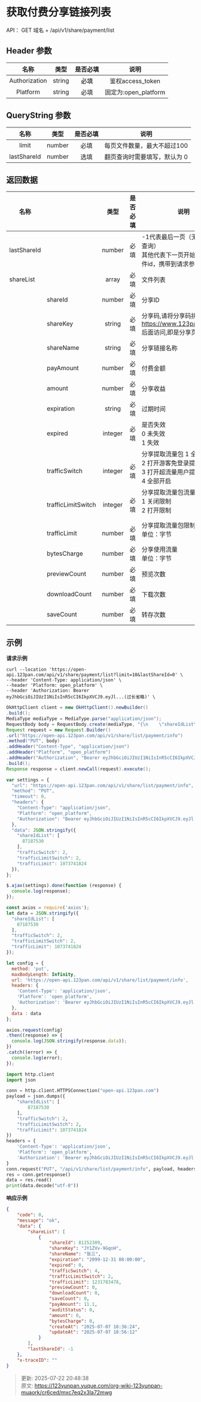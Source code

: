 # 获取付费分享链接列表

API： GET 域名 + /api/v1/share/payment/list

## Header 参数
| **名称** | **类型** | **是否必填** | **说明** |
| :---: | :---: | :---: | :---: |
| Authorization | string | <font style="color:#000000;">必填</font> | 鉴权access_token |
| Platform | string | 必填 | 固定为:open_platform |


## QueryString 参数
| **名称** | **类型** | **是否必填** | **说明** |
| :---: | :---: | :---: | :---: |
| limit | number | 必填 | 每页文件数量，最大不超过100 |
|  lastShareId | number | 选填 | 翻页查询时需要填写，默认为 0 |


## 返回数据
| **名称** | | **类型** | **是否必填** | **说明** |
| --- | --- | :---: | :---: | --- |
|  lastShareId   | | number | 必填 | -1代表最后一页（无需再翻页查询）<br/>其他代表下一页开始的分享文件id，携带到请求参数中 |
| shareList  | | array | 必填 | 文件列表 |
|  | shareId  | number | 必填 | 分享ID  |
|  | shareKey   | string | 必填 | 分享码,请将分享码拼接至 <br/>https://www.123pan.com/<font style="color:#DF2A3F;">ps</font>/ 后面访问,即是分享页面   |
|  | shareName   | string | 必填 | 分享链接名称 |
|  | payAmount | number | 必填 | 付费金额 |
|  | amount | number | 必填 | 分享收益 |
|  | expiration   | string | 必填 | 过期时间 |
|  | expired   | integer | 必填 | 是否失效<br/>0  未失效<br/>1  失效 |
|  | <br/>trafficSwitch   | <br/>integer | <br/>必填 | 分享提取流量包   1 全部关闭<br/>2 打开游客免登录提取<br/>3 打开超流量用户提取<br/>4 全部开启 |
|  | <br/>trafficLimitSwitch | <br/>integer | <br/>必填 | 分享提取流量包流量限制开关<br/>1 关闭限制<br/>2 打开限制 |
|  | <br/>trafficLimit   | <br/>number | <br/>必填 | 分享提取流量包限制流量<br/>单位：字节 |
|  | bytesCharge | number | 必填 | 分享使用流量<br/>单位：字节 |
|  | previewCount | number | 必填 | 预览次数 |
|  | downloadCount | number | 必填 | 下载次数 |
|  | saveCount | number | 必填 | 转存次数 |


## 示例
**请求示例**

```shell
curl --location 'https://open-api.123pan.com/api/v1/share/payment/list?limit=10&lastShareId=0' \
--header 'Content-Type: application/json' \
--header 'Platform: open_platform' \
--header 'Authorization: Bearer eyJhbGciOiJIUzI1NiIsInR5cCI6IkpXVCJ9.eyJl...(过长省略)' \
```

```java
OkHttpClient client = new OkHttpClient().newBuilder()
.build();
MediaType mediaType = MediaType.parse("application/json");
RequestBody body = RequestBody.create(mediaType, "{\n    \"shareIdList\": [87187530],\n    \"trafficSwitch\": 2,\n    \"trafficLimitSwitch\": 2,\n    \"trafficLimit\": 1073741824\n}");
Request request = new Request.Builder()
.url("https://open-api.123pan.com/api/v1/share/list/payment/info")
.method("PUT", body)
.addHeader("Content-Type", "application/json")
.addHeader("Platform", "open_platform")
.addHeader("Authorization", "Bearer eyJhbGciOiJIUzI1NiIsInR5cCI6IkpXVCJ9.eyJl...(过长省略)")
.build();
Response response = client.newCall(request).execute();
```

```javascript
var settings = {
  "url": "https://open-api.123pan.com/api/v1/share/list/payment/info",
  "method": "PUT",
  "timeout": 0,
  "headers": {
    "Content-Type": "application/json",
    "Platform": "open_platform",
    "Authorization": "Bearer eyJhbGciOiJIUzI1NiIsInR5cCI6IkpXVCJ9.eyJl...(过长省略)"
  },
  "data": JSON.stringify({
    "shareIdList": [
      87187530
    ],
    "trafficSwitch": 2,
    "trafficLimitSwitch": 2,
    "trafficLimit": 1073741824
  }),
};

$.ajax(settings).done(function (response) {
  console.log(response);
});
```

```javascript
const axios = require('axios');
let data = JSON.stringify({
  "shareIdList": [
    87187530
  ],
  "trafficSwitch": 2,
  "trafficLimitSwitch": 2,
  "trafficLimit": 1073741824
});

let config = {
  method: 'put',
  maxBodyLength: Infinity,
  url: 'https://open-api.123pan.com/api/v1/share/list/payment/info',
  headers: { 
    'Content-Type': 'application/json', 
    'Platform': 'open_platform', 
    'Authorization': 'Bearer eyJhbGciOiJIUzI1NiIsInR5cCI6IkpXVCJ9.eyJl...(过长省略)'
  },
  data : data
};

axios.request(config)
.then((response) => {
  console.log(JSON.stringify(response.data));
})
.catch((error) => {
  console.log(error);
});

```

```python
import http.client
import json

conn = http.client.HTTPSConnection("open-api.123pan.com")
payload = json.dumps({
    "shareIdList": [
        87187530
    ],
    "trafficSwitch": 2,
    "trafficLimitSwitch": 2,
    "trafficLimit": 1073741824
})
headers = {
    'Content-Type': 'application/json',
    'Platform': 'open_platform',
    'Authorization': 'Bearer eyJhbGciOiJIUzI1NiIsInR5cCI6IkpXVCJ9.eyJl...(过长省略)'
}
conn.request("PUT", "/api/v1/share/list/payment/info", payload, headers)
res = conn.getresponse()
data = res.read()
print(data.decode("utf-8"))
```

**响应示例**

```json
{
    "code": 0,
    "message": "ok",
    "data": {
        "shareList": [
            {
                "shareId": 81252309,
                "shareKey": "JY1ZVv-9GqnH",
                "shareName": "张三",
                "expiration": "2099-12-31 08:00:00",
                "expired": 0,
                "trafficSwitch": 4,
                "trafficLimitSwitch": 2,
                "trafficLimit": 1231783478,
                "previewCount": 0,
                "downloadCount": 0,
                "saveCount": 0,
                "payAmount": 11.1,
                "auditStatus": 0,
                "amount": 0,
                "bytesCharge": 0,
                "createAt": "2025-07-07 18:36:24",
                "updateAt": "2025-07-07 18:56:12"
            }
        ],
        "lastShareId": -1
    },
    "x-traceID": ""
}
```



> 更新: 2025-07-22 20:48:38  
> 原文: <https://123yunpan.yuque.com/org-wiki-123yunpan-muaork/cr6ced/mxc7eq2x3la72mwg>